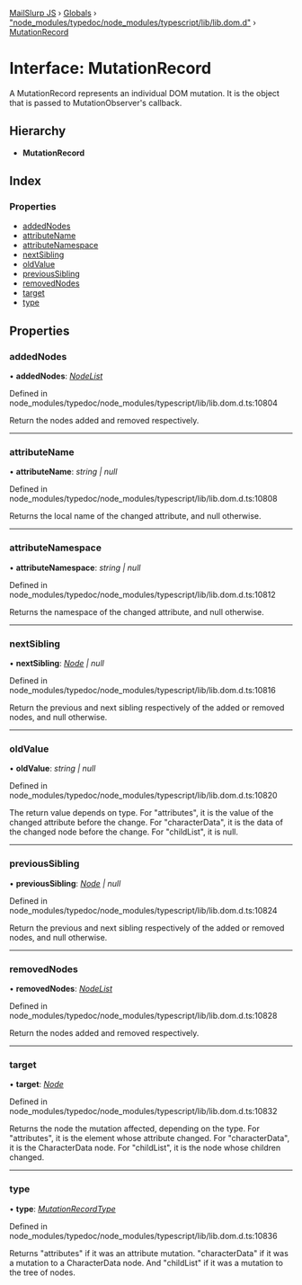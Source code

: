 [MailSlurp JS](../README.md) › [Globals](../globals.md) › ["node_modules/typedoc/node_modules/typescript/lib/lib.dom.d"](../modules/_node_modules_typedoc_node_modules_typescript_lib_lib_dom_d_.md) › [MutationRecord](_node_modules_typedoc_node_modules_typescript_lib_lib_dom_d_.mutationrecord.md)

# Interface: MutationRecord

A MutationRecord represents an individual DOM mutation. It is the object that is passed to MutationObserver's callback.

## Hierarchy

* **MutationRecord**

## Index

### Properties

* [addedNodes](_node_modules_typedoc_node_modules_typescript_lib_lib_dom_d_.mutationrecord.md#addednodes)
* [attributeName](_node_modules_typedoc_node_modules_typescript_lib_lib_dom_d_.mutationrecord.md#attributename)
* [attributeNamespace](_node_modules_typedoc_node_modules_typescript_lib_lib_dom_d_.mutationrecord.md#attributenamespace)
* [nextSibling](_node_modules_typedoc_node_modules_typescript_lib_lib_dom_d_.mutationrecord.md#nextsibling)
* [oldValue](_node_modules_typedoc_node_modules_typescript_lib_lib_dom_d_.mutationrecord.md#oldvalue)
* [previousSibling](_node_modules_typedoc_node_modules_typescript_lib_lib_dom_d_.mutationrecord.md#previoussibling)
* [removedNodes](_node_modules_typedoc_node_modules_typescript_lib_lib_dom_d_.mutationrecord.md#removednodes)
* [target](_node_modules_typedoc_node_modules_typescript_lib_lib_dom_d_.mutationrecord.md#target)
* [type](_node_modules_typedoc_node_modules_typescript_lib_lib_dom_d_.mutationrecord.md#type)

## Properties

###  addedNodes

• **addedNodes**: *[NodeList](_node_modules_typedoc_node_modules_typescript_lib_lib_dom_d_.nodelist.md)*

Defined in node_modules/typedoc/node_modules/typescript/lib/lib.dom.d.ts:10804

Return the nodes added and removed respectively.

___

###  attributeName

• **attributeName**: *string | null*

Defined in node_modules/typedoc/node_modules/typescript/lib/lib.dom.d.ts:10808

Returns the local name of the changed attribute, and null otherwise.

___

###  attributeNamespace

• **attributeNamespace**: *string | null*

Defined in node_modules/typedoc/node_modules/typescript/lib/lib.dom.d.ts:10812

Returns the namespace of the changed attribute, and null otherwise.

___

###  nextSibling

• **nextSibling**: *[Node](_node_modules_typedoc_node_modules_typescript_lib_lib_dom_d_.node.md) | null*

Defined in node_modules/typedoc/node_modules/typescript/lib/lib.dom.d.ts:10816

Return the previous and next sibling respectively of the added or removed nodes, and null otherwise.

___

###  oldValue

• **oldValue**: *string | null*

Defined in node_modules/typedoc/node_modules/typescript/lib/lib.dom.d.ts:10820

The return value depends on type. For "attributes", it is the value of the changed attribute before the change. For "characterData", it is the data of the changed node before the change. For "childList", it is null.

___

###  previousSibling

• **previousSibling**: *[Node](_node_modules_typedoc_node_modules_typescript_lib_lib_dom_d_.node.md) | null*

Defined in node_modules/typedoc/node_modules/typescript/lib/lib.dom.d.ts:10824

Return the previous and next sibling respectively of the added or removed nodes, and null otherwise.

___

###  removedNodes

• **removedNodes**: *[NodeList](_node_modules_typedoc_node_modules_typescript_lib_lib_dom_d_.nodelist.md)*

Defined in node_modules/typedoc/node_modules/typescript/lib/lib.dom.d.ts:10828

Return the nodes added and removed respectively.

___

###  target

• **target**: *[Node](_node_modules_typedoc_node_modules_typescript_lib_lib_dom_d_.node.md)*

Defined in node_modules/typedoc/node_modules/typescript/lib/lib.dom.d.ts:10832

Returns the node the mutation affected, depending on the type. For "attributes", it is the element whose attribute changed. For "characterData", it is the CharacterData node. For "childList", it is the node whose children changed.

___

###  type

• **type**: *[MutationRecordType](../modules/_node_modules_typedoc_node_modules_typescript_lib_lib_dom_d_.md#mutationrecordtype)*

Defined in node_modules/typedoc/node_modules/typescript/lib/lib.dom.d.ts:10836

Returns "attributes" if it was an attribute mutation. "characterData" if it was a mutation to a CharacterData node. And "childList" if it was a mutation to the tree of nodes.
